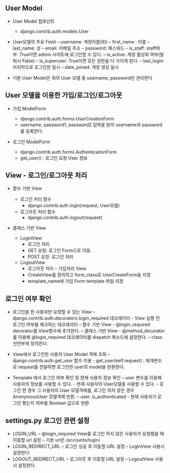 ## User Model
- User Model 컴포넌트
    - django.contrib.auth.models.User

-  User모델의 주요 Field
    – username: 계정이름(ID)
    – first_name : 이름
    – last_name: 성
    – email: 이메일 주소
    – password: 패스워드
    – is_staff: staff여부. True이면 admin 사이트에 로그인할 수 있다.
    – is_active: 계정 활성화 여부(탈퇴시 False)
    – is_superuser: True이면 모든 권한을 다 가지게 된다.
    – last_login: 마지막으로 로그인한 일시
    – date_joined: 계정 생성 일시

- 기본 User Model은 위의 User 모델 중 username, password만 관리한다

## User 모델을 이용한 가입/로그인/로그아웃
- 가입 ModelForm
    - django.contrib.auth.forms.UserCreationForm
    - username, password1, password2 입력을 받아 username과 password를 등록한다.

- 로그인 ModelForm
    - django.contrib.auth.forms.AuthenticationForm
    - get_user() : 로그인 요청 User 정보

## View - 로그인/로그아웃 처리
- 함수 기반 View
    - 로그인 처리 함수
        - django.contrib.auth.login(request, User모델)
    - 로그아웃 처리 함수
        - django.contrib.auth.logout(request)

- 클래스 기반 View
    - LoginView
        - 로그인 처리
        - GET 요청: 로그인 Form으로 이동. 
        - POST 요청: 로그인 처리
    - LogoutView
        - 로그아웃 처리
    – 가입처리 View
        - CreateView를 정의하고 form_class로 UserCreateForm을 지정
        - template_name에 가입 Form template 파일 지정

## 로그인 여부 확인
- 로그인을 한 사용자만 요청할 수 있는 View
    – django.contrib.auth.decorators.login_required 데코레이터
        -  View 실행 전 로그인 여부를 체크하는 데코레이터
    – 함수 기반 View
        - @login_required decorator를 View함수에 추가한다.
    – 클래스 기반 View
        - @method_decorator를 이용해 @login_required 데코레이터를 dispatch 메소드에 설정한다.
            – class 선언부에 정의한다.

- View에서 로그인한 사용자 User Model 객체 조회
    – django.contrib.auth.get_user 함수 이용
        - get_user(self.request) : 매개변수로 request를 전달하면 로그인한 user의 model을 반환한다.

- Template 에서 로그인 여부 확인 및 현재 사용자 정보 확인
    – user 변수를 이용해 사용자의 정보를 사용할 수 있다.
        - 현재 사용자의 User모델을 사용할 수 있다.
        - 로그인 한 경우 그 사용자의 User 모델객체를, 로그인 하지 않은 경우 AnonymousUser 모델객체 반환.
    – user. is_authenticated
        - 현재 사용자가 로그인 했는지 여부를 Boolean 값으로 반환

## settings.py 로그인 관련 설정
- LOGIN_URL
    – @login_required View를 로그인 하지 않은 사용자가 요청했을 때 이동할 url 설정
    – 기본 url은 /accounts/login/ 
- LOGIN_REDIRECT_URL
    – 로그인 성공 후 이동할 URL 설정
    – LoginView 사용시 설정한다.
- LOGOUT_REDIRECT_URL
    – 로그아웃 후 이동할 URL 설정
    – LogoutView 사용시 설정한다.

    